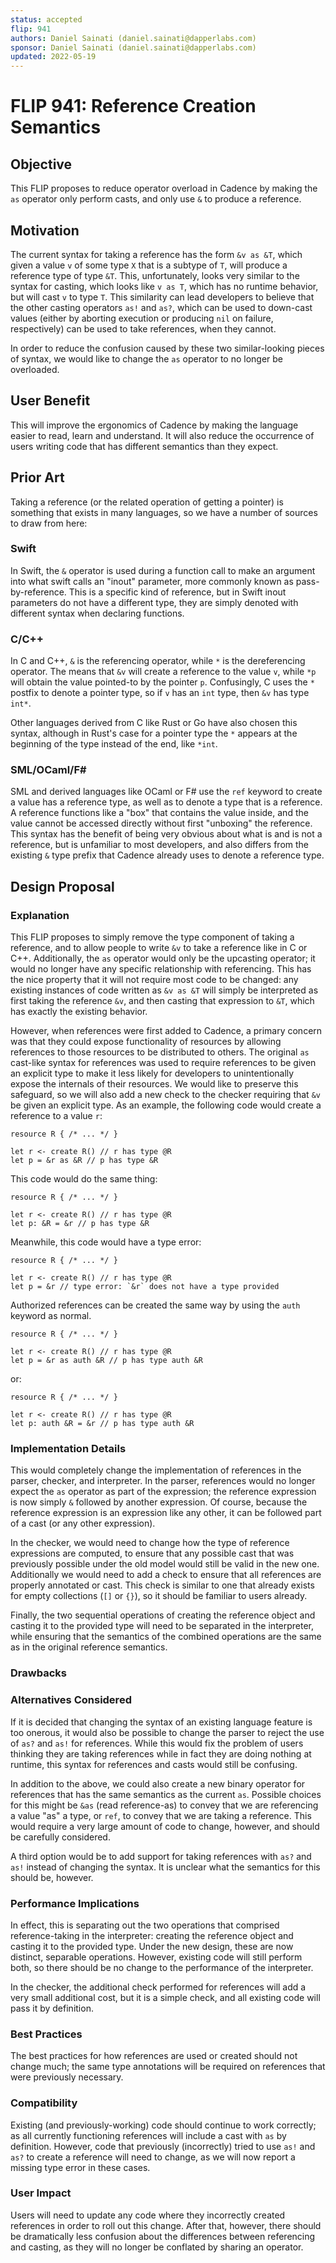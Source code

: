 ```yaml
---
status: accepted
flip: 941
authors: Daniel Sainati (daniel.sainati@dapperlabs.com)
sponsor: Daniel Sainati (daniel.sainati@dapperlabs.com)
updated: 2022-05-19
---
```


# FLIP 941: Reference Creation Semantics

## Objective

This FLIP proposes to reduce operator overload in Cadence by making the `as`
operator only perform casts, and only use `&` to produce a reference.

## Motivation

The current syntax for taking a reference has the form `&v as &T`, which given a
value `v` of some type `X` that is a subtype of `T`, will produce a reference type of
type `&T`. This, unfortunately, looks very similar to the syntax for casting, which looks
like `v as T`, which has no runtime behavior, but will cast `v` to type `T`. This similarity
can lead developers to believe that the other casting operators `as!` and `as?`, which can be
used to down-cast values (either by aborting execution or producing `nil` on failure, respectively)
can be used to take references, when they cannot.

In order to reduce the confusion caused by these two similar-looking pieces of syntax,
we would like to change the `as` operator to no longer be overloaded.

## User Benefit

This will improve the ergonomics of Cadence by making the language easier to read, learn and
understand. It will also reduce the occurrence of users writing code that has different semantics
than they expect.

## Prior Art

Taking a reference (or the related operation of getting a pointer) is something that exists in many
languages, so we have a number of sources to draw from here:

### Swift

In Swift, the `&` operator is used during a function call to make an argument into what swift calls
an "inout" parameter, more commonly known as pass-by-reference. This is a specific kind of reference,
but in Swift inout parameters do not have a different type, they are simply denoted with different
syntax when declaring functions.

### C/C++

In C and C++, `&` is the referencing operator, while `*` is the dereferencing operator. The
means that `&v` will create a reference to the value `v`, while `*p` will obtain the value pointed-to
by the pointer `p`. Confusingly, C uses the `*` postfix to denote a pointer type, so if `v` has an `int`
type, then `&v` has type `int*`.

Other languages derived from C like Rust or Go have also chosen this syntax, although in Rust's case for a
pointer type the `*` appears at the beginning of the type instead of the end, like `*int`.

### SML/OCaml/F#

SML and derived languages like OCaml or F# use the `ref` keyword to create a value has a reference type,
as well as to denote a type that is a reference. A reference functions like a "box" that contains the
value inside, and the value cannot be accessed directly without first "unboxing" the reference. This
syntax has the benefit of being very obvious about what is and is not a reference, but is unfamiliar
to most developers, and also differs from the existing `&` type prefix that Cadence already uses to
denote a reference type.

## Design Proposal

### Explanation

This FLIP proposes to simply remove the type component of taking a
reference, and to allow people to write `&v` to take a reference like in C or C++.
Additionally, the `as` operator would only be the upcasting operator; it would no
longer have any specific relationship with referencing. This has the
nice property that it will not require most code to be changed: any existing
instances of code written as `&v as &T` will simply be interpreted as first
taking the reference `&v`, and then casting that expression to `&T`, which
has exactly the existing behavior.

However, when references were first added to Cadence, a primary concern was that they could
expose functionality of resources by allowing references to those resources to be distributed
to others. The original `as` cast-like syntax for references was used to require references
to be given an explicit type to make it less likely for developers to unintentionally
expose the internals of their resources. We would like to preserve this safeguard, so we will
also add a new check to the checker requiring that `&v` be given an explicit type.
As an example, the following code would create a reference to a value `r`:

```cadence
resource R { /* ... */ }

let r <- create R() // r has type @R
let p = &r as &R // p has type &R
```

This code would do the same thing:

```cadence
resource R { /* ... */ }

let r <- create R() // r has type @R
let p: &R = &r // p has type &R
```

Meanwhile, this code would have a type error:

```cadence
resource R { /* ... */ }

let r <- create R() // r has type @R
let p = &r // type error: `&r` does not have a type provided
```

Authorized references can be created the same way by using the `auth` keyword as normal.

```cadence
resource R { /* ... */ }

let r <- create R() // r has type @R
let p = &r as auth &R // p has type auth &R
```

or:

```cadence
resource R { /* ... */ }

let r <- create R() // r has type @R
let p: auth &R = &r // p has type auth &R
```

### Implementation Details

This would completely change the implementation of references in the parser,
checker, and interpreter. In the parser, references would no longer expect the `as`
operator as part of the expression; the reference expression is now simply `&`
followed by another expression. Of course, because the reference expression is an
expression like any other, it can be followed part of a cast (or any other expression).

In the checker, we would need to change how the type of reference expressions are computed,
to ensure that any possible cast that was previously possible under the old model would
still be valid in the new one. Additionally we would need to add a check to ensure that all
references are properly annotated or cast. This check is similar to one
that already exists for empty collections (`[]` or `{}`), so it should be familiar to users
already.

Finally, the two sequential operations of creating the reference object and casting it to
the provided type will need to be separated in the interpreter, while ensuring that the
semantics of the combined operations are the same as in the original reference semantics.

### Drawbacks

### Alternatives Considered

If it is decided that changing the syntax of an existing language feature is
too onerous, it would also be possible to change the parser to reject the use
of `as?` and `as!` for references. While this would fix the problem of users
thinking they are taking references while in fact they are doing nothing at
runtime, this syntax for references and casts would still be confusing.

In addition to the above, we could also create a new binary operator for
references that has the same semantics as the current `as`. Possible choices
for this might be `&as` (read reference-as) to convey that we are referencing
a value "as" a type, or `ref`, to convey that we are taking a reference. This
would require a very large amount of code to change, however, and should be
carefully considered.

A third option would be to add support for taking references with `as?` and
`as!` instead of changing the syntax. It is unclear what the semantics for
this should be, however.

### Performance Implications

In effect, this is separating out the two operations that comprised reference-taking
in the interpreter: creating the reference object and casting it to the provided type.
Under the new design, these are now distinct, separable operations. However,
existing code will still perform both, so there should be no change to the
performance of the interpreter.

In the checker, the additional check performed for references will
add a very small additional cost, but it is a simple check, and all existing code will
pass it by definition.

### Best Practices

The best practices for how references are used or created should not change much;
the same type annotations will be required on references that were previously necessary.

### Compatibility

Existing (and previously-working) code  should continue to work correctly;
as all currently functioning references will include a cast with `as` by definition.
However, code that previously (incorrectly) tried to use `as!` and `as?` to create
a reference will need to change, as we will now report a missing type error in these
cases.

### User Impact

Users will need to update any code where they incorrectly created references
in order to roll out this change. After that, however, there should be
dramatically less confusion about the differences between referencing
and casting, as they will no longer be conflated by sharing an operator.

